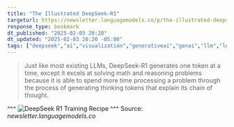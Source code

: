 ```yaml
---
title: "The Illustrated DeepSeek-R1"
targeturl: https://newsletter.languagemodels.co/p/the-illustrated-deepseek-r1
response_type: bookmark
dt_published: "2025-02-03 20:20"
dt_updated: "2025-02-03 20:20 -05:00"
tags: ["deepseek","ai","visualization","generativeai","genai","llm","learning"]
---
```


> Just like most existing LLMs, DeepSeek-R1 generates one token at a time, except it excels at solving math and reasoning problems because it is able to spend more time processing a problem through the process of generating thinking tokens that explain its chain of thought.

^^^
![DeepSeek R1 Training Recipe](https://substackcdn.com/image/fetch/w_1456,c_limit,f_webp,q_auto:good,fl_progressive:steep/https%3A%2F%2Fsubstack-post-media.s3.amazonaws.com%2Fpublic%2Fimages%2Fed7fd8c3-7654-497c-a8e2-1f2e7930992e_3302x1438.png)
^^^ Source: *newsletter.languagemodels.co*